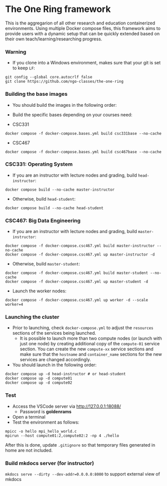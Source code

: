 # The One Ring framework

This is the aggregarion of all other research and education containerized environments. Using multiple Docker compose files, this framework aims to 
provide users with a dynamic setup that can be quickly extended based on their own teach/learning/researching progress. 

### Warning

- If you clone into a Windows environment, makes sure that your git is set to keep `LF`:

~~~
git config --global core.autocrlf false
git clone https://github.com/ngo-classes/the-one-ring
~~~

### Building the base images

- You should build the images in the following order:
- Build the specific bases depending on your courses need:

- CSC331

~~~
docker compose -f docker-compose.bases.yml build csc331base --no-cache
~~~

- CSC467

~~~
docker compose -f docker-compose.bases.yml build csc467base --no-cache
~~~

### CSC331: Operating System

- If you are an instructor with lecture nodes and grading, build `head-instructor`:

~~~
docker compose build --no-cache master-instructor
~~~

- Otherwise, build `head-student`:

~~~
docker compose build --no-cache head-student
~~~

### CSC467: Big Data Engineering

- If you are an instructor with lecture nodes and grading, build `master-instructor`:

~~~
docker compose -f docker-compose.csc467.yml build master-instructor --no-cache
docker compose -f docker-compose.csc467.yml up master-instructor -d
~~~

- Otherwise, build `master-student`:

~~~
docker compose -f docker-compose.csc467.yml build master-student --no-cache
docker compose -f docker-compose.csc467.yml up master-student -d
~~~

- Launch the worker nodes:

~~~
docker compose -f docker-compose.csc467.yml up worker -d --scale worker=4
~~~


### Launching the cluster

- Prior to launching, check `docker-compose.yml` to adjust the `resources` sections of the services being launched. 
    - It is possible to launch more than two compute nodes (or launch with just one node) by creating additional copy of the `compute-01` service section. You can create the new `compute-xx` service sections and make sure that the `hostname` and `container_name` sections for the new services are changed accordingly. 
- You should launch in the following order:
~~~
docker compose up -d head-instructor # or head-student
docker compose up -d compute01
docker compose up -d compute02
~~~

### Test

- Access the VSCode server via http://127.0.0.1:18088/
    - Password is **goldenrams** 
- Open a terminal
- Test the environment as follows:

~~~
mpicc -o hello mpi_hello_world.c 
mpirun --host compute01:2,compute02:2 -np 4 ./hello
~~~


After this is done, update `.gitignore` so that temporary files generated in home are not included. 

### Build mkdocs server (for instructor)

`mkdocs serve --dirty --dev-addr=0.0.0.0:8000` to support external view of mkdocs
